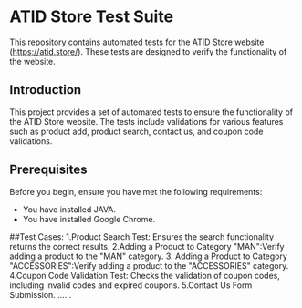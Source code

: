 # ATID Store Test Suite

This repository contains automated tests for the ATID Store website (https://atid.store/). These tests are designed to verify the functionality of the website.

## Introduction
This project provides a set of automated tests to ensure the functionality of the ATID Store website. The tests include validations for various features such as product add, product search, contact us, and coupon code validations.

## Prerequisites
Before you begin, ensure you have met the following requirements:
- You have installed JAVA.
- You have installed Google Chrome.

##Test Cases:
1.Product Search Test: Ensures the search functionality returns the correct results.
2.Adding a Product to Category "MAN":Verify adding a product to the "MAN" category.
3. Adding a Product to Category "ACCESSORIES":Verify adding a product to the "ACCESSORIES" category.
4.Coupon Code Validation Test: Checks the validation of coupon codes, including invalid codes and expired coupons.
5.Contact Us Form Submission.
......
